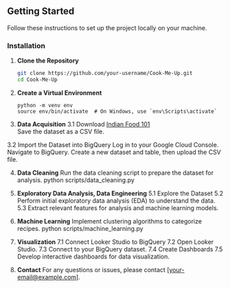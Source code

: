 ## Getting Started

Follow these instructions to set up the project locally on your machine.

### Installation

1. **Clone the Repository**
   ```bash
   git clone https://github.com/your-username/Cook-Me-Up.git
   cd Cook-Me-Up

2. **Create a Virtual Environment**
   ```
   python -m venv env
   source env/bin/activate  # On Windows, use `env\Scripts\activate`

3. **Data Acquisition**
3.1 Download [Indian Food 101](https://www.kaggle.com/datasets/nehaprabhavalkar/indian-food-101)  
    Save the dataset as a CSV file.
   
3.2 Import the Dataset into BigQuery
    Log in to your Google Cloud Console.
    Navigate to BigQuery.
    Create a new dataset and table, then upload the CSV file.
    
4. **Data Cleaning**
   Run the data cleaning script to prepare the dataset for analysis.
   python scripts/data_cleaning.py

5. **Exploratory Data Analysis, Data Engineering**
5.1 Explore the Dataset
5.2 Perform initial exploratory data analysis (EDA) to understand the data.
5.3 Extract relevant features for analysis and machine learning models.

6. **Machine Learning**
   Implement clustering algorithms to categorize recipes.
   python scripts/machine_learning.py
 
7. **Visualization**
7.1 Connect Looker Studio to BigQuery
7.2 Open Looker Studio.
7.3 Connect to your BigQuery dataset.
7.4 Create Dashboards
7.5 Develop interactive dashboards for data visualization.
   
8. **Contact**
For any questions or issues, please contact [your-email@example.com].
